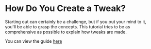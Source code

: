 # How Do You Create a Tweak?
Starting out can certainly be a challenge, but if you put your mind to it, you'll be able to grasp the concepts. This tutorial tries to be as comprehensive as possible to explain how tweaks are made.

You can view the guide [here](https://nightwinddev.github.io/Tweak-Tutorial)